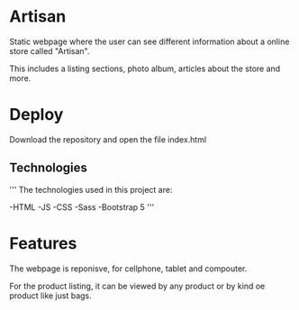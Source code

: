# Artisan 

Static webpage where the user can see different information about a online store called "Artisan".

This includes a listing sections, photo album, articles about the store and more.

# Deploy

Download the repository and open the file index.html

## Technologies

'''
The technologies used in this project are: 

-HTML
-JS
-CSS
-Sass
-Bootstrap 5
'''

# Features
The webpage is reponisve, for cellphone, tablet and compouter.

For the product listing, it can be viewed by any product or by kind oe product like just bags. 
